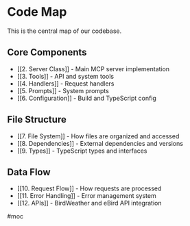 # Code Map

This is the central map of our codebase.

## Core Components
- [[2. Server Class]] - Main MCP server implementation
- [[3. Tools]] - API and system tools
- [[4. Handlers]] - Request handlers
- [[5. Prompts]] - System prompts
- [[6. Configuration]] - Build and TypeScript config

## File Structure
- [[7. File System]] - How files are organized and accessed
- [[8. Dependencies]] - External dependencies and versions
- [[9. Types]] - TypeScript types and interfaces

## Data Flow
- [[10. Request Flow]] - How requests are processed
- [[11. Error Handling]] - Error management system
- [[12. APIs]] - BirdWeather and eBird API integration

#moc